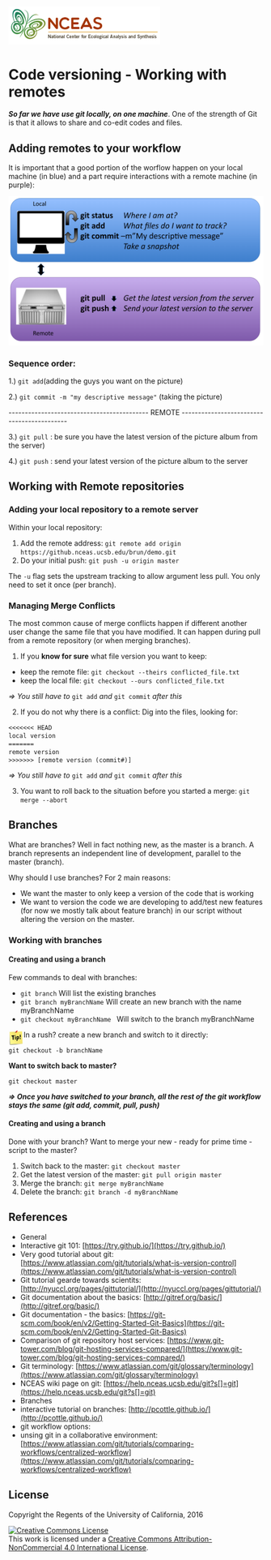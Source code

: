 <img style="align: left;width: 300px;" src=images/NCEAS_logo.png />

Code versioning - Working with remotes
===============================

***So far we have use git locally, on one machine***. One of the strength of Git is that it allows to share and co-edit codes and files.

## Adding remotes to your workflow

It is important that a good portion of the worflow happen on your local machine (in blue) and a part require interactions with a remote machine (in purple):

![](images/git_workflow_detailed.png)

### Sequence order: 

1.) ```git add```(adding the guys you want on the picture)

2.) ```git commit -m "my descriptive message"``` (taking the picture)

-------------------------------------------  REMOTE  -------------------------------------------

3.) ```git pull``` : be sure you have the latest version of the picture album from the server)

4.) ```git push``` : send your latest version of the picture album to the server


## Working with Remote repositories

### Adding your local repository to a remote server

Within your local repository:

1. Add the remote address: ```git remote add origin https://github.nceas.ucsb.edu/brun/demo.git```
2. Do your initial push: ```git push -u origin master```

The `-u` flag sets the upstream tracking to allow argument less pull. You only need to set it once (per branch).

### Managing Merge Conflicts

The most common cause of merge conflicts happen if different another user change the same file that you have modified. It can happen during pull from a remote repository (or when merging branches).

1. If you **know for sure** what file version you want to keep:

 * keep the remote file: ```git checkout --theirs conflicted_file.txt```
 * keep the local file: ```git checkout --ours conflicted_file.txt```

*=> You still have to* ```git add``` *and* ```git commit``` *after this*

2. If you do not why there is a conflict:
  Dig into the files, looking for:

```{bash}
<<<<<<< HEAD
local version
=======
remote version
>>>>>>> [remote version (commit#)]
```

*=> You still have to* `git add` *and* `git commit` *after this*

3. You want to roll back to the situation before you started a merge: `git merge --abort`

## Branches
What are branches?  Well in fact nothing new, as the master is a branch. A branch represents an independent line of development, parallel to the master (branch). 

Why should I use branches? For 2 main reasons:

* We want the master to only keep a version of the code that is working
* We want to version the code we are developing to add/test new features (for now we mostly talk about feature branch) in our script without altering the version on the master.

### Working with branches

#### Creating and using a branch

Few commands to deal with branches:

* ```git branch```	Will list the existing branches
* ```git branch myBranchName``` 	Will create an new branch with the
							name myBranchName
* `git checkout myBranchName ` Will switch to the branch myBranchName

<img style="float: left;width: 30px;" src="images/tip.png"/> In a rush? create a new branch and switch to it directly:

```{bash}
git checkout -b branchName
```


**Want to switch back to master?**

```{bash}
git checkout master
```

***=> Once you have switched to your branch, all the rest of the git workflow stays the same (git add, commit, pull, push)***

#### Creating and using a branch

Done with your branch? Want to merge your new - ready for prime time - script to the master?

1. Switch back to the master: 	```git checkout master```
2. Get the latest version of the master: ```git pull origin master```
3. Merge the branch: 			```git merge myBranchName ```
4. Delete the branch:			```git branch -d myBranchName```


## References
- General
 - Interactive git 101: [https://try.github.io/](https://try.github.io/)
 - Very good tutorial about git: [https://www.atlassian.com/git/tutorials/what-is-version-control](https://www.atlassian.com/git/tutorials/what-is-version-control)
 - Git tutorial gearde towards scientits: [http://nyuccl.org/pages/gittutorial/](http://nyuccl.org/pages/gittutorial/)
 - Git documentation about the basics: [http://gitref.org/basic/](http://gitref.org/basic/)
 - Git documentation - the basics: [https://git-scm.com/book/en/v2/Getting-Started-Git-Basics](https://git-scm.com/book/en/v2/Getting-Started-Git-Basics)
 - Comparison of git repository host services: [https://www.git-tower.com/blog/git-hosting-services-compared/](https://www.git-tower.com/blog/git-hosting-services-compared/)
 - Git terminology: [https://www.atlassian.com/git/glossary/terminology](https://www.atlassian.com/git/glossary/terminology)
 - NCEAS wiki page on git: [https://help.nceas.ucsb.edu/git?s[]=git](https://help.nceas.ucsb.edu/git?s[]=git)
- Branches
 - 	interactive tutorial on branches: [http://pcottle.github.io/](http://pcottle.github.io/)
- git workflow options:
 -  unsing git in a collaborative environment: [https://www.atlassian.com/git/tutorials/comparing-workflows/centralized-workflow](https://www.atlassian.com/git/tutorials/comparing-workflows/centralized-workflow)

## License

Copyright the Regents of the University of California, 2016

<a rel="license" href="http://creativecommons.org/licenses/by-nc/4.0/"><img alt="Creative Commons License" style="border-width:0" src="https://i.creativecommons.org/l/by-nc/4.0/88x31.png" /></a><br />This work is licensed under a <a rel="license" href="http://creativecommons.org/licenses/by-nc/4.0/">Creative Commons Attribution-NonCommercial 4.0 International License</a>.